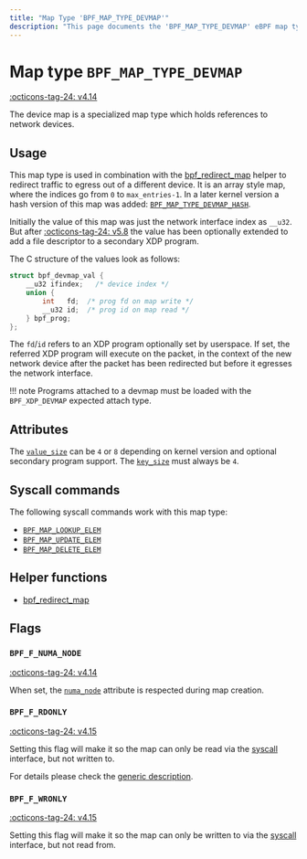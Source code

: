 ```yaml
---
title: "Map Type 'BPF_MAP_TYPE_DEVMAP'"
description: "This page documents the 'BPF_MAP_TYPE_DEVMAP' eBPF map type, including its defintion, usage, program types that can use it, and examples."
---
```

# Map type `BPF_MAP_TYPE_DEVMAP`

<!-- [FEATURE_TAG](BPF_MAP_TYPE_DEVMAP) -->
[:octicons-tag-24: v4.14](https://github.com/torvalds/linux/commit/546ac1ffb70d25b56c1126940e5ec639c4dd7413)
<!-- [/FEATURE_TAG] -->

The device map is a specialized map type which holds references to network devices.

## Usage

This map type is used in combination with the [bpf_redirect_map](../helper-function/bpf_redirect_map.md) helper to redirect traffic to egress out of a different device. It is an array style map, where the indices go from `0` to `max_entries-1`. In a later kernel version a hash version of this map was added: [`BPF_MAP_TYPE_DEVMAP_HASH`](BPF_MAP_TYPE_DEVMAP_HASH.md).

Initially the value of this map was just the network interface index as `__u32`. But after [:octicons-tag-24: v5.8](https://github.com/torvalds/linux/commit/fbee97feed9b3e4acdf9590e1f6b4a2eefecfffe) the value has been optionally extended to add a file descriptor to a secondary XDP program.

The C structure of the values look as follows:

```c
struct bpf_devmap_val {
	__u32 ifindex;   /* device index */
	union {
		int   fd;  /* prog fd on map write */
		__u32 id;  /* prog id on map read */
	} bpf_prog;
};
```

The `fd`/`id` refers to an XDP program optionally set by userspace. If set, the referred XDP program will execute on the packet, in the context of the new network device after the packet has been redirected but before it egresses the network interface.

!!! note
    Programs attached to a devmap must be loaded with the `BPF_XDP_DEVMAP` expected attach type.

## Attributes

The [`value_size`](../syscall/BPF_MAP_CREATE.md#value_size) can be `4` or `8` depending on kernel version and optional secondary program support. The [`key_size`](../syscall/BPF_MAP_CREATE.md#key_size) must always be `4`.

<!-- TODO link to generic page for attributes which are the same for every map type -->

## Syscall commands

The following syscall commands work with this map type:

* [`BPF_MAP_LOOKUP_ELEM`](../syscall/BPF_MAP_LOOKUP_ELEM.md)
* [`BPF_MAP_UPDATE_ELEM`](../syscall/BPF_MAP_UPDATE_ELEM.md)
* [`BPF_MAP_DELETE_ELEM`](../syscall/BPF_MAP_DELETE_ELEM.md)

## Helper functions

<!-- DO NOT EDIT MANUALLY -->
<!-- [MAP_HELPER_FUNC_REF] -->
 * [bpf_redirect_map](../helper-function/bpf_redirect_map.md)
<!-- [/MAP_HELPER_FUNC_REF] -->

## Flags

### `BPF_F_NUMA_NODE`

[:octicons-tag-24: v4.14](https://github.com/torvalds/linux/commit/96eabe7a40aa17e613cf3db2c742ee8b1fc764d0)

When set, the [`numa_node`](../syscall/BPF_MAP_CREATE.md#numa_node) attribute is respected during map creation.

### `BPF_F_RDONLY`

[:octicons-tag-24: v4.15](https://github.com/torvalds/linux/commit/6e71b04a82248ccf13a94b85cbc674a9fefe53f5)

Setting this flag will make it so the map can only be read via the [syscall](../syscall/index.md) interface, but not written to.

For details please check the [generic description](../syscall/BPF_MAP_CREATE.md#bpf_f_rdonly).

### `BPF_F_WRONLY`

[:octicons-tag-24: v4.15](https://github.com/torvalds/linux/commit/6e71b04a82248ccf13a94b85cbc674a9fefe53f5)

Setting this flag will make it so the map can only be written to via the [syscall](../syscall/index.md) interface, but not read from.
